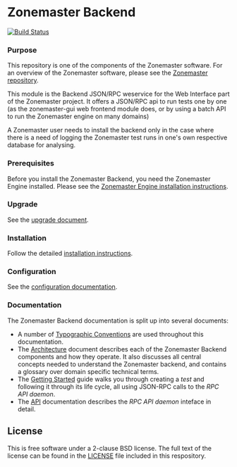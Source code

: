 # Zonemaster Backend
[![Build Status](https://travis-ci.org/zonemaster/zonemaster-backend.svg?branch=master)](https://travis-ci.org/zonemaster/zonemaster-backend)


### Purpose
This repository is one of the components of the Zonemaster software. For an
overview of the Zonemaster software, please see the
[Zonemaster repository](https://github.com/zonemaster/zonemaster).

This module is the Backend JSON/RPC weservice for the Web Interface part of
the Zonemaster project. It offers a JSON/RPC api to run tests one by one
(as the zonemaster-gui web frontend module does, or by using a batch API to
run the Zonemaster engine on many domains)

A Zonemaster user needs to install the backend only in the case where there is a
need of logging the Zonemaster test runs in one's own respective database for
analysing.


### Prerequisites

Before you install the Zonemaster Backend, you need the
Zonemaster Engine installed. Please see the
[Zonemaster Engine installation
instructions](https://github.com/zonemaster/zonemaster-engine/blob/master/docs/Installation.md).


### Upgrade

See the [upgrade document].


### Installation

Follow the detailed [installation instructions].


### Configuration

See the [configuration documentation].


### Documentation

The Zonemaster Backend documentation is split up into several documents:

* A number of [Typographic Conventions](docs/TypographicConventions.md) are used
  throughout this documentation.
* The [Architecture](docs/Architecture.md) document describes each of the
  Zonemaster Backend components and how they operate. It also discusses all
  central concepts needed to understand the Zonemaster backend, and contains a
  glossary over domain specific technical terms.
* The [Getting Started](docs/GettingStarted.md) guide walks you through creating
  a *test* and following it through its life cycle, all using JSON-RPC calls to
  the *RPC API daemon*.
* The [API](docs/API.md) documentation describes the *RPC API daemon* inteface in
  detail.


## License

This is free software under a 2-clause BSD license. The full text of the license can
be found in the [LICENSE](LICENSE) file included in this respository.


[Configuration documentation]: docs/Configuration.md
[Installation instructions]:   docs/Installation.md
[Upgrade document]:            docs/Upgrade.md
